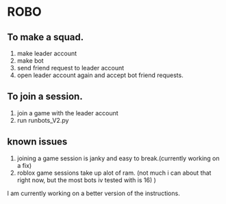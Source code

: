 # ROBO


## To make a squad.
1. make leader account
2. make bot
3. send friend request to leader account
4. open leader account again and accept bot friend requests.




## To join a session.
1. join a game with the leader account
2. run runbots_V2.py 





## known issues
1. joining a game session is janky and easy to break.(currently working on a fix)
2. roblox game sessions take up alot of ram. (not much i can about that right now, but the most bots iv tested with is 16)
)




I am currently working on a better version of the instructions. 
